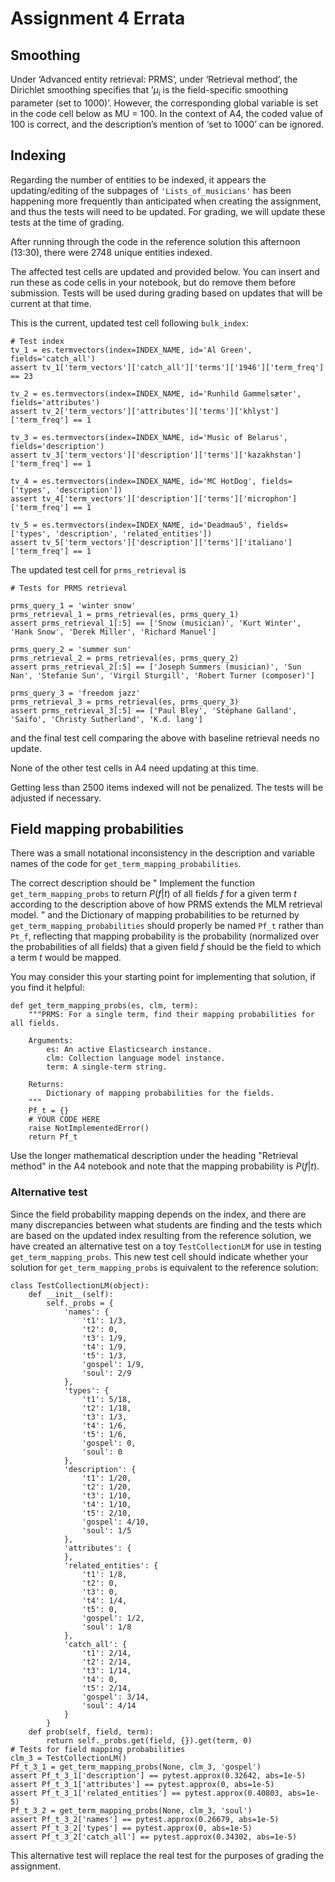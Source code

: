 # Assignment 4 Errata

## Smoothing

Under ‘Advanced entity retrieval: PRMS’, under ‘Retrieval method’, the Dirichlet smoothing specifies that ’$\mu_i$ is the field-specific smoothing parameter (set to 1000)’. However, the corresponding global variable is set in the code cell below as MU = 100. In the context of A4, the coded value of 100 is correct, and the description’s mention of ‘set to 1000’ can be ignored.


## Indexing

Regarding the number of entities to be indexed, it appears the updating/editing of the subpages of 
`'Lists_of_musicians'` has been happening more frequently than anticipated when creating the assignment,
and thus the tests will need to be updated. For grading, we will update these tests at the time of grading. 

After running through the code in the reference solution this afternoon (13:30), there were 2748 unique entities indexed. 

The affected test cells are updated and provided below. You can insert and run these as 
code cells in your notebook, but do remove them before submission. Tests will be used during grading based on updates that will be current at that time. 

This is the current, updated test cell following `bulk_index`:

```
# Test index
tv_1 = es.termvectors(index=INDEX_NAME, id='Al Green', fields='catch_all')
assert tv_1['term_vectors']['catch_all']['terms']['1946']['term_freq'] == 23

tv_2 = es.termvectors(index=INDEX_NAME, id='Runhild Gammelsæter', fields='attributes')
assert tv_2['term_vectors']['attributes']['terms']['khlyst']['term_freq'] == 1

tv_3 = es.termvectors(index=INDEX_NAME, id='Music of Belarus', fields='description')
assert tv_3['term_vectors']['description']['terms']['kazakhstan']['term_freq'] == 1

tv_4 = es.termvectors(index=INDEX_NAME, id='MC HotDog', fields=['types', 'description'])
assert tv_4['term_vectors']['description']['terms']['microphon']['term_freq'] == 1

tv_5 = es.termvectors(index=INDEX_NAME, id='Deadmau5', fields=['types', 'description', 'related_entities'])
assert tv_5['term_vectors']['description']['terms']['italiano']['term_freq'] == 1
```

The updated test cell for `prms_retrieval` is 

```
# Tests for PRMS retrieval

prms_query_1 = 'winter snow'
prms_retrieval_1 = prms_retrieval(es, prms_query_1)
assert prms_retrieval_1[:5] == ['Snow (musician)', 'Kurt Winter', 'Hank Snow', 'Derek Miller', 'Richard Manuel']

prms_query_2 = 'summer sun'
prms_retrieval_2 = prms_retrieval(es, prms_query_2)
assert prms_retrieval_2[:5] == ['Joseph Summers (musician)', 'Sun Nan', 'Stefanie Sun', 'Virgil Sturgill', 'Robert Turner (composer)']

prms_query_3 = 'freedom jazz'
prms_retrieval_3 = prms_retrieval(es, prms_query_3)
assert prms_retrieval_3[:5] == ['Paul Bley', 'Stéphane Galland', 'Saifo', 'Christy Sutherland', 'K.d. lang']
```

and the final test cell comparing the above with baseline retrieval needs no update. 

None of the other test cells in A4 need updating at this time. 

Getting less than 2500 items indexed will not be penalized. The tests will be adjusted if necessary. 

## Field mapping probabilities

There was a small notational inconsistency in the description and variable 
names of the code for `get_term_mapping_probabilities`.

The correct description should be 
"
Implement the function `get_term_mapping_probs` to return $P(f|t)$ of all fields $f$ 
for a given term $t$ according to the description above of how PRMS extends the MLM retrieval model. 
"
and the Dictionary of mapping probabilities to be returned by `get_term_mapping_probabilities` 
should properly be named `Pf_t` rather than `Pt_f`, reflecting that mapping probability is the probability 
(normalized over the probabilities of all fields) that a given field $f$  should be the 
field to which a term $t$ would be mapped. 

You may consider this your starting point for implementing that solution, if you find it helpful:
```
def get_term_mapping_probs(es, clm, term):
    """PRMS: For a single term, find their mapping probabilities for all fields.
    
    Arguments:
        es: An active Elasticsearch instance.
        clm: Collection language model instance.
        term: A single-term string. 
        
    Returns:
        Dictionary of mapping probabilities for the fields.
    """
    Pf_t = {}
    # YOUR CODE HERE
    raise NotImplementedError()
    return Pf_t
```

Use the longer mathematical description under the heading "Retrieval method" in the 
A4 notebook and note that the mapping probability is $P(f|t)$. 

### Alternative test

Since the field probability mapping depends on the index, and there are many discrepancies between what students are finding and the tests which are based on the updated index resulting from the reference solution, we have created an alternative test on a toy `TestCollectionLM` for use in testing `get_term_mapping_probs`. This new test cell should indicate whether your solution for `get_term_mapping_probs` is equivalent to the reference solution:

```
class TestCollectionLM(object):
    def __init__(self):
        self._probs = {
            'names': {
                't1': 1/3,
                't2': 0,
                't3': 1/9,
                't4': 1/9,
                't5': 1/3,
                'gospel': 1/9,
                'soul': 2/9
            },
            'types': {
                't1': 5/18,
                't2': 1/18,
                't3': 1/3,
                't4': 1/6,
                't5': 1/6,
                'gospel': 0,
                'soul': 0                
            },
            'description': {
                't1': 1/20,
                't2': 1/20,
                't3': 1/10,
                't4': 1/10,
                't5': 2/10,
                'gospel': 4/10,
                'soul': 1/5                 
            },
            'attributes': {                
            },
            'related_entities': {
                't1': 1/8,
                't2': 0,
                't3': 0,
                't4': 1/4,
                't5': 0,
                'gospel': 1/2,
                'soul': 1/8                
            },
            'catch_all': {
                't1': 2/14,
                't2': 2/14,
                't3': 1/14,
                't4': 0,
                't5': 2/14,
                'gospel': 3/14,
                'soul': 4/14                
            }            
        }
    def prob(self, field, term):
        return self._probs.get(field, {}).get(term, 0)        
# Tests for field mapping probabilities
clm_3 = TestCollectionLM()
Pf_t_3_1 = get_term_mapping_probs(None, clm_3, 'gospel')
assert Pf_t_3_1['description'] == pytest.approx(0.32642, abs=1e-5)
assert Pf_t_3_1['attributes'] == pytest.approx(0, abs=1e-5)
assert Pf_t_3_1['related_entities'] == pytest.approx(0.40803, abs=1e-5)
Pf_t_3_2 = get_term_mapping_probs(None, clm_3, 'soul')
assert Pf_t_3_2['names'] == pytest.approx(0.26679, abs=1e-5)
assert Pf_t_3_2['types'] == pytest.approx(0, abs=1e-5)
assert Pf_t_3_2['catch_all'] == pytest.approx(0.34302, abs=1e-5)

```

This alternative test will replace the real test for the purposes of grading the assignment.  


